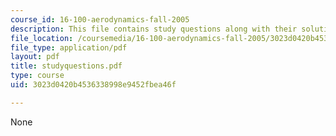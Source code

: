 ```yaml
---
course_id: 16-100-aerodynamics-fall-2005
description: This file contains study questions along with their solutions.
file_location: /coursemedia/16-100-aerodynamics-fall-2005/3023d0420b4536338998e9452fbea46f_studyquestions.pdf
file_type: application/pdf
layout: pdf
title: studyquestions.pdf
type: course
uid: 3023d0420b4536338998e9452fbea46f

---
```

None